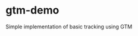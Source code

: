 # gtm-demo
Simple implementation of basic tracking using GTM

<a rel='nofollow' href='http://www.qrcode-generator.de' border='0' style='cursor:default'><img src='https://chart.googleapis.com/chart?cht=qr&chl=https%3A%2F%2Fdefabius.github.io%2Fgtm-demo%2F&chs=180x180&choe=UTF-8&chld=L|2' alt=''></a>
